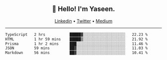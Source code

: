 <h2 align="center">👋 Hello! I'm Yaseen.</h2>
<p align="center">
  <a href="https://www.linkedin.com/in/yaseenkc/">Linkedin</a> •
  <a href="https://twitter.com/yaseeenkc">Twitter</a> •
  <a href="https://medium.com/@yaseen-kc">Medium</a>
</p>


<!--- 🔭 I’m currently working at []() as an  -->
<!--- - 💬 Ask me about **Javascript, React and Git** -->
<!--- - 📫 How to reach me: [@kc.yaseen](https://instagram.com/kc.yaseen) on Instagram -->
<!--- - ⚡ Fun fact: Big Fan of the :zap: emoji -->

-------

<!--START_SECTION:waka-->

```txt
TypeScript   2 hrs           █████▓░░░░░░░░░░░░░░░░░░░   22.23 %
HTML         1 hr 59 mins    █████▒░░░░░░░░░░░░░░░░░░░   21.92 %
Prisma       1 hr 2 mins     ███░░░░░░░░░░░░░░░░░░░░░░   11.46 %
JSON         59 mins         ██▓░░░░░░░░░░░░░░░░░░░░░░   11.03 %
Markdown     56 mins         ██▓░░░░░░░░░░░░░░░░░░░░░░   10.41 %
```

<!--END_SECTION:waka-->
